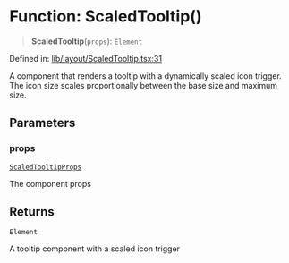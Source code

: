 # Function: ScaledTooltip()

> **ScaledTooltip**(`props`): `Element`

Defined in: [lib/layout/ScaledTooltip.tsx:31](https://github.com/aldesgroup/goaldn/blob/6a7943d02984b1a6b41d76a3a483a1484b644076/lib/layout/ScaledTooltip.tsx#L31)

A component that renders a tooltip with a dynamically scaled icon trigger.
The icon size scales proportionally between the base size and maximum size.

## Parameters

### props

[`ScaledTooltipProps`](../type-aliases/ScaledTooltipProps.md)

The component props

## Returns

`Element`

A tooltip component with a scaled icon trigger

